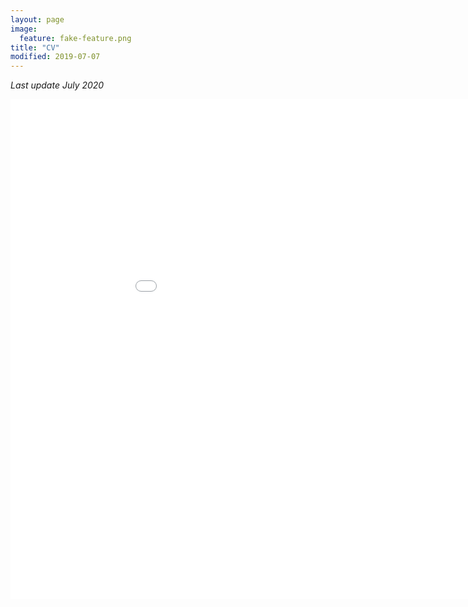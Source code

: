 ```yaml
---
layout: page
image:
  feature: fake-feature.png
title: "CV"
modified: 2019-07-07
---
```


*Last update July 2020*

<iframe src="/cv/cv_ragon.pdf" style="width:1000px; height:800px;" frameborder="0" allowfullscreen></iframe>